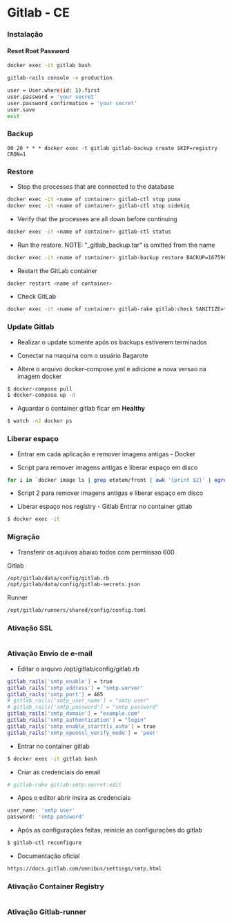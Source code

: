 # Gitlab - CE

### Instalação

#### Reset Root Password

```bash
docker exec -it gitlab bash
```

```bash
gitlab-rails console -e production
```

```bash
user = User.where(id: 1).first
user.password = 'your secret'
user.password_confirmation = 'your secret'
user.save
exit
```

### Backup
```crontab
00 20 * * * docker exec -t gitlab gitlab-backup create SKIP=registry CRON=1
```

### Restore
- Stop the processes that are connected to the database
```bash
docker exec -it <name of container> gitlab-ctl stop puma
docker exec -it <name of container> gitlab-ctl stop sidekiq
```

- Verify that the processes are all down before continuing
```bash
docker exec -it <name of container> gitlab-ctl status
```

- Run the restore. NOTE: "_gitlab_backup.tar" is omitted from the name
```bash
docker exec -it <name of container> gitlab-backup restore BACKUP=16759806511_2023_02_09_14.10.5
```

- Restart the GitLab container
```bash
docker restart <name of container>
```

- Check GitLab
```bash
docker exec -it <name of container> gitlab-rake gitlab:check SANITIZE=true
```

### Update Gitlab
- Realizar o update somente após os backups estiverem terminados

- Conectar na maquina com o usuário Bagarote
- Altere o arquivo docker-compose.yml e adicione a nova versao na imagem docker

```bash
$ docker-compose pull
$ docker-compose up -d
```

- Aguardar o container gitlab ficar em **Healthy**
```bash
$ watch -n2 docker ps
```

### Liberar espaço

- Entrar em cada aplicação e remover imagens antigas - Docker

- Script para remover imagens antigas e liberar espaço em disco
```bash
for i in `docker image ls | grep etotem/front | awk '{print $2}' | egrep -v '(dev|hml|latest|v1391|v1601|v1639)'`;do docker image rm "registry.bagarote.com.br/karyon/etotem/front:"$i;done
```

- Script 2 para remover imagens antigas e liberar espaço em disco

- Liberar espaço nos registry - Gitlab
Entrar no container gitlab
```bash
$ docker exec -it 
```

### Migração
- Transferir os aquivos abaixo todos com permissao 600

Gitlab
```bash
/opt/gitlab/data/config/gitlab.rb
/opt/gitlab/data/config/gitlab-secrets.json
```

Runner
```bash
/opt/gitlab/runners/shared/config/config.toml
```

### Ativação **SSL**
```
```

### Ativação **Envio de e-mail**
- Editar o arquivo /opt/gitlab/config/gitlab.rb

```bash
gitlab_rails['smtp_enable'] = true
gitlab_rails['smtp_address'] = "smtp.server"
gitlab_rails['smtp_port'] = 465
# gitlab_rails['smtp_user_name'] = "smtp user"
# gitlab_rails['smtp_password'] = "smtp password"
gitlab_rails['smtp_domain'] = "example.com"
gitlab_rails['smtp_authentication'] = "login"
gitlab_rails['smtp_enable_starttls_auto'] = true
gitlab_rails['smtp_openssl_verify_mode'] = 'peer'
```

- Entrar no container gitlab
```bash
$ docker exec -it gitlab bash
```

- Criar as credenciais do email
```bash
# gitlab-rake gitlab:smtp:secret:edit
```

- Apos o editor abrir insira as credenciais
```bash
user_name: 'smtp user'
password: 'smtp password'
```

- Após as configurações feitas, reinicie as configurações do gitlab
```bash
$ gitlab-ctl reconfigure

```

- Documentação oficial
```bash
https://docs.gitlab.com/omnibus/settings/smtp.html
```


### Ativação **Container Registry**
```bash
```

### Ativação **Gitlab-runner**
```bash
```
